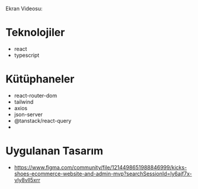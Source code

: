 Ekran Videosu:





# Teknolojiler

- react
- typescript

# Kütüphaneler

- react-router-dom
- tailwind
- axios
- json-server
- @tanstack/react-query
- 

# Uygulanan Tasarım

- https://www.figma.com/community/file/1214498651988846999/kicks-shoes-ecommerce-website-and-admin-mvp?searchSessionId=ly6ajf7x-vly8vll5xrr



